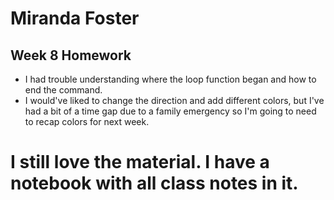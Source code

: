 # Miranda Foster

## Week 8 Homework

 *  I had trouble understanding where the loop function began and how to end the command.
* I would've liked to change the direction and add different colors, but I've had a bit of a time gap due to a family emergency so I'm going to need to recap colors for next week.

# I still love the material. I have a notebook with all class notes in it.
